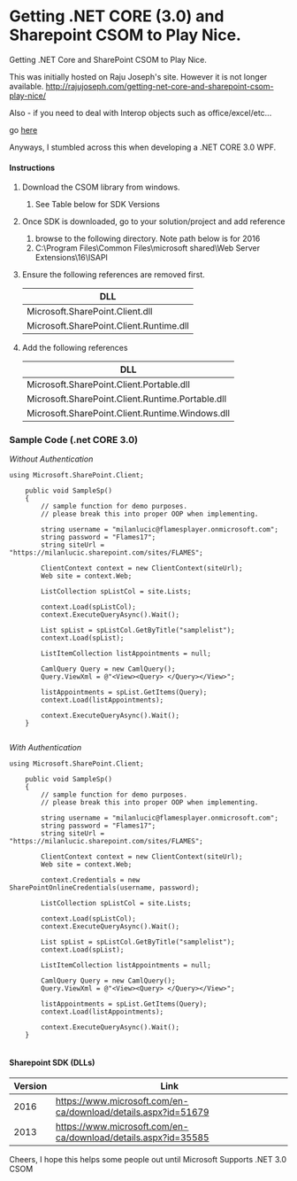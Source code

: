 # Getting .NET CORE (3.0) and Sharepoint CSOM to Play Nice.
Getting .NET Core and SharePoint CSOM to Play Nice.

This was initially hosted on Raju Joseph's site. However it is not longer available.
http://rajujoseph.com/getting-net-core-and-sharepoint-csom-play-nice/

Also - if you need to deal with Interop objects such as office/excel/etc...

go [here](https://github.com/dotnet/samples/tree/master/core/extensions/ExcelDemo)

Anyways, I stumbled across this when developing a .NET CORE 3.0 WPF.

#### Instructions ####

 1. Download the CSOM library from windows.
    1. See Table below for SDK Versions
 2. Once SDK is downloaded, go to your solution/project and add reference
    1. browse to the following directory. Note path below is for 2016
    2. C:\Program Files\Common Files\microsoft shared\Web Server Extensions\16\ISAPI
 3. Ensure the following references are removed first.
 
     | DLL |
     | ------------- |
     | Microsoft.SharePoint.Client.dll |
     | Microsoft.SharePoint.Client.Runtime.dll |
  
 4. Add the following references
 
     | DLL |
     | ------------- |
     | Microsoft.SharePoint.Client.Portable.dll |
     | Microsoft.SharePoint.Client.Runtime.Portable.dll |
     | Microsoft.SharePoint.Client.Runtime.Windows.dll |

### Sample Code (.net CORE 3.0) ### 
_Without Authentication_
```
using Microsoft.SharePoint.Client;

    public void SampleSp()
    {
        // sample function for demo purposes.
        // please break this into proper OOP when implementing.

        string username = "milanlucic@flamesplayer.onmicrosoft.com";
        string password = "Flames17";
        string siteUrl = "https://milanlucic.sharepoint.com/sites/FLAMES";

        ClientContext context = new ClientContext(siteUrl);
        Web site = context.Web;

        ListCollection spListCol = site.Lists;

        context.Load(spListCol);
        context.ExecuteQueryAsync().Wait();

        List spList = spListCol.GetByTitle("samplelist");
        context.Load(spList);

        ListItemCollection listAppointments = null;

        CamlQuery Query = new CamlQuery();
        Query.ViewXml = @"<View><Query> </Query></View>";

        listAppointments = spList.GetItems(Query);
        context.Load(listAppointments);

        context.ExecuteQueryAsync().Wait();
    }


```

_With Authentication_
```
using Microsoft.SharePoint.Client;

    public void SampleSp()
    {
        // sample function for demo purposes.
        // please break this into proper OOP when implementing.

        string username = "milanlucic@flamesplayer.onmicrosoft.com";
        string password = "Flames17";
        string siteUrl = "https://milanlucic.sharepoint.com/sites/FLAMES";

        ClientContext context = new ClientContext(siteUrl);
        Web site = context.Web;

        context.Credentials = new SharePointOnlineCredentials(username, password);

        ListCollection spListCol = site.Lists;

        context.Load(spListCol);
        context.ExecuteQueryAsync().Wait();

        List spList = spListCol.GetByTitle("samplelist");
        context.Load(spList);

        ListItemCollection listAppointments = null;

        CamlQuery Query = new CamlQuery();
        Query.ViewXml = @"<View><Query> </Query></View>";

        listAppointments = spList.GetItems(Query);
        context.Load(listAppointments);

        context.ExecuteQueryAsync().Wait();
    }


```
    
#### Sharepoint SDK (DLLs) ####    
Version  | Link
------------- | -------------
2016 | https://www.microsoft.com/en-ca/download/details.aspx?id=51679
2013 | https://www.microsoft.com/en-ca/download/details.aspx?id=35585

Cheers, I hope this helps some people out until Microsoft Supports .NET 3.0 CSOM
